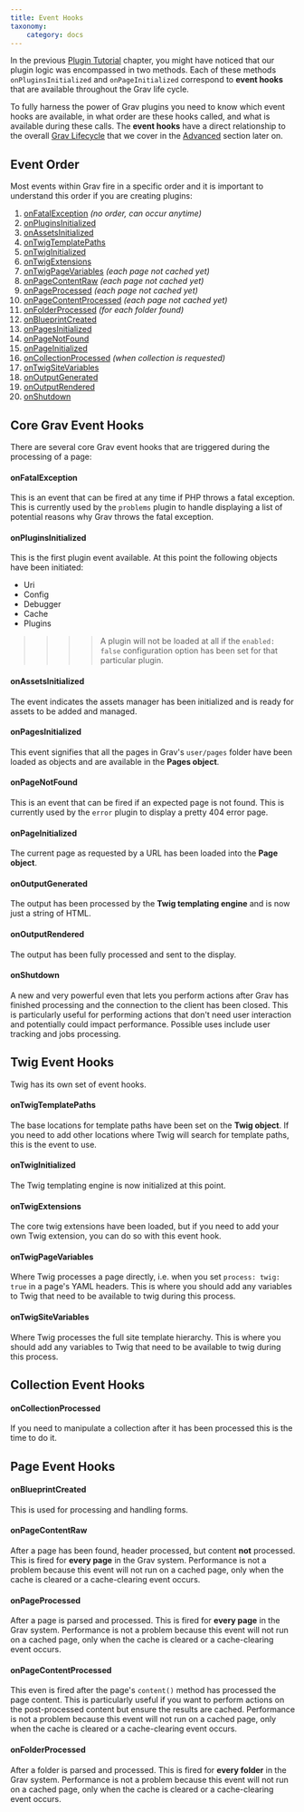 ```yaml
---
title: Event Hooks
taxonomy:
    category: docs
---
```


In the previous [Plugin Tutorial](../plugin-tutorial) chapter, you might have noticed that our plugin logic was encompassed in two methods.  Each of these methods `onPluginsInitialized` and `onPageInitialized` correspond to **event hooks** that are available throughout the Grav life cycle.

To fully harness the power of Grav plugins you need to know which event hooks are available, in what order are these hooks called, and what is available during these calls.  The **event hooks** have a direct relationship to the overall [Grav Lifecycle](../../advanced/grav-lifecycle) that we cover in the [Advanced](../../advanced) section later on.

## Event Order

Most events within Grav fire in a specific order and it is important to understand this order if you are creating plugins:

1. [onFatalException](#onfatalexception) _(no order, can occur anytime)_
1. [onPluginsInitialized](#onpluginsinitialized)
1. [onAssetsInitialized](#onassetsinitialized)
1. [onTwigTemplatePaths](#ontwigtemplatepaths)
1. [onTwigInitialized](#ontwiginitialized)
1. [onTwigExtensions](#ontwigextensions)
1. [onTwigPageVariables](#ontwigpagevariables) _(each page not cached yet)_
1. [onPageContentRaw](#onpagecontentraw) _(each page not cached yet)_
1. [onPageProcessed](#onpageprocessed) _(each page not cached yet)_
1. [onPageContentProcessed](#onpagecontentprocessed) _(each page not cached yet)_
1. [onFolderProcessed](#onfolderprocessed) _(for each folder found)_
1. [onBlueprintCreated](#onblueprintcreated)
1. [onPagesInitialized](#onpagesinitialized)
1. [onPageNotFound](#onpagenotfound)
1. [onPageInitialized](#onpageinitialized)
1. [onCollectionProcessed](#oncollectionprocessed) _(when collection is requested)_
1. [onTwigSiteVariables](#ontwigsitevariables)
1. [onOutputGenerated](#onoutputgenerated)
1. [onOutputRendered](#onoutputrendered)
1. [onShutdown](#onshutdown)


## Core Grav Event Hooks

There are several core Grav event hooks that are triggered during the processing of a page:

<a name="onFatalException"></a>
#### onFatalException

This is an event that can be fired at any time if PHP throws a fatal exception. This is currently used by the `problems` plugin to handle displaying a list of potential reasons why Grav throws the fatal exception.

<a name="onPluginsInitialized"></a>
#### onPluginsInitialized

This is the first plugin event available. At this point the following objects have been initiated:

* Uri
* Config
* Debugger
* Cache
* Plugins

>>>> A plugin will not be loaded at all if the `enabled: false` configuration option has been set for that particular plugin.


#### onAssetsInitialized

The event indicates the assets manager has been initialized and is ready for assets to be added and managed.

#### onPagesInitialized

This event signifies that all the pages in Grav's `user/pages` folder have been loaded as objects and are available in the **Pages object**.

#### onPageNotFound

This is an event that can be fired if an expected page is not found. This is currently used by the `error` plugin to display a pretty 404 error page.

#### onPageInitialized

The current page as requested by a URL has been loaded into the **Page object**.

#### onOutputGenerated

The output has been processed by the **Twig templating engine** and is now just a string of HTML.

#### onOutputRendered

The output has been fully processed and sent to the display.

#### onShutdown

A new and very powerful even that lets you perform actions after Grav has finished processing and the connection to the client has been closed.  This is particularly useful for performing actions that don't need user interaction and potentially could impact performance.  Possible uses include user tracking and jobs processing.


## Twig Event Hooks

Twig has its own set of event hooks.

#### onTwigTemplatePaths

The base locations for template paths have been set on the **Twig object**.  If you need to add other locations where Twig will search for template paths, this is the event to use.

#### onTwigInitialized

The Twig templating engine is now initialized at this point.

#### onTwigExtensions

The core twig extensions have been loaded, but if you need to add your own Twig extension, you can do so with this event hook.

#### onTwigPageVariables

Where Twig processes a page directly, i.e. when you set `process: twig: true` in a page's YAML headers. This is where you should add any variables to Twig that need to be available to twig during this process.

#### onTwigSiteVariables

Where Twig processes the full site template hierarchy.  This is where you should add any variables to Twig that need to be available to twig during this process.

## Collection Event Hooks

#### onCollectionProcessed

If you need to manipulate a collection after it has been processed this is the time to do it.

## Page Event Hooks

#### onBlueprintCreated

This is used for processing and handling forms.

#### onPageContentRaw

After a page has been found, header processed, but content **not** processed.  This is fired for **every page** in the Grav system.  Performance is not a problem because this event will not run on a cached page, only when the cache is cleared or a cache-clearing event occurs.

#### onPageProcessed

After a page is parsed and processed.  This is fired for **every page** in the Grav system.  Performance is not a problem because this event will not run on a cached page, only when the cache is cleared or a cache-clearing event occurs.

#### onPageContentProcessed

This even is fired after the page's `content()` method has processed the page content.  This is particularly useful if you want to perform actions on the post-processed content but ensure the results are cached.  Performance is not a problem because this event will not run on a cached page, only when the cache is cleared or a cache-clearing event occurs.

#### onFolderProcessed

After a folder is parsed and processed.  This is fired for **every folder** in the Grav system.  Performance is not a problem because this event will not run on a cached page, only when the cache is cleared or a cache-clearing event occurs.
